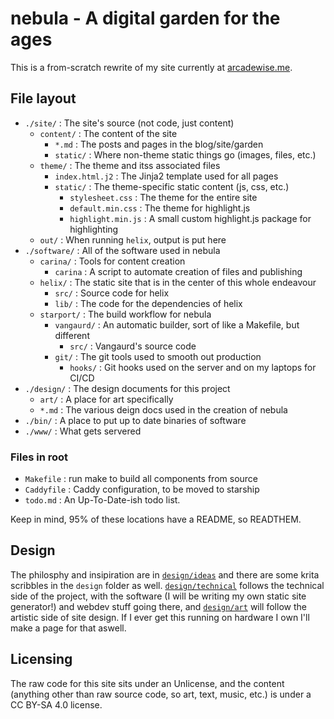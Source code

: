 # nebula - A digital garden for the ages

This is a from-scratch rewrite of my site currently at [arcadewise.me](https://arcadewise.me).

## File layout

- `./site/` : The site's source (not code, just content)
	- `content/` : The content of the site
		- `*.md` : The posts and pages in the blog/site/garden
		- `static/` : Where non-theme static things go (images, files, etc.)
	- `theme/` : The theme and itss associated files
		- `index.html.j2` : The Jinja2 template used for all pages
		- `static/` : The theme-specific static content (js, css, etc.)
			- `stylesheet.css` : The theme for the entire site
			- `default.min.css` : The theme for highlight.js
			- `highlight.min.js` : A small custom highlight.js package for highlighting
	- `out/` : When running `helix`, output is put here
- `./software/` : All of the software used in nebula
	- `carina/` : Tools for content creation
		- `carina` : A script to automate creation of files and publishing
	- `helix/` : The static site that is in the center of this whole endeavour
		- `src/` : Source code for helix
		- `lib/` : The code for the dependencies of helix
	- `starport/` : The build workflow for nebula
		- `vangaurd/` : An automatic builder, sort of like a Makefile, but different
			- `src/` : Vangaurd's source code
		- `git/` : The git tools used to smooth out production
			- `hooks/` : Git hooks used on the server and on my laptops for CI/CD
- `./design/` : The design documents for this project
	- `art/` : A place for art specifically
	- `*.md` : The various deign docs used in the creation of nebula
- `./bin/` : A place to put up to date binaries of software
- `./www/` : What gets servered

### Files in root
- `Makefile` : run make to build all components from source
- `Caddyfile` : Caddy configuration, to be moved to starship
- `todo.md` : An Up-To-Date-ish todo list.

Keep in mind, 95% of these locations have a README, so READTHEM.

## Design
The philosphy and insipiration are in [`design/ideas`](core.md) and there are some krita scribbles in the `design` folder as well. [`design/technical`](design/technical) follows the technical side of the project, with the software (I will be writing my own static site generator!) and webdev stuff going there, and [`design/art`](design/art) will follow the artistic side of site design. If I ever get this running on hardware I own I'll make a page for that aswell.

## Licensing
The raw code for this site sits under an Unlicense, and the content (anything other than raw source code, so art, text, music, etc.) is under a CC BY-SA 4.0 license.
